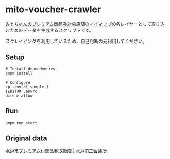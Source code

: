 # mito-voucher-crawler

[みとちゃんのプレミアム商品券対象店舗のマイマップ](https://www.google.com/maps/d/edit?mid=1pEteLoA3m0iknUxZS9azuEeBwyQU8Nnm&usp=sharing)の各レイヤーとして取り込むためのデータを生成するスクリプトです。

スクレイピングを利用しているため、自己判断の元利用してください。

## Setup

```
# Install dependencies
pnpm install

# Configure
cp .envrc{.sample,}
$EDITOR .envrc
direnv allow
```

## Run

```
pnpm run start
```

## Original data

[水戸市プレミアム付商品券取扱店 | 水戸商工会議所](https://mito.inetcci.or.jp/voucher/index.php)
